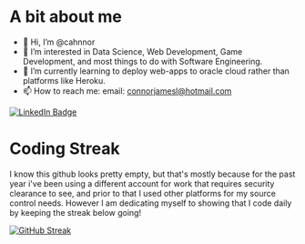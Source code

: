 # A bit about me
- 👋 Hi, I’m @cahnnor
- 👀 I’m interested in Data Science, Web Development, Game Development, and most things to do with Software Engineering.
- 🌱 I’m currently learning to deploy web-apps to oracle cloud rather than platforms like Heroku.
- 📫 How to reach me: email: connorjamesl@hotmail.com 

<!---
cahnnor/cahnnor is a ✨ special ✨ repository because its `README.md` (this file) appears on your GitHub profile.
You can click the Preview link to take a look at your changes.
--->
[![LinkedIn Badge](https://img.shields.io/badge/LinkedIn-Profile-informational?style=flat&logo=linkedin&logoColor=white&color=0D76A8)](https://www.linkedin.com/in/connor-lane-13b163144/)

# Coding Streak

 I know this github looks pretty empty, but that's mostly because for the past year i've been using a different account for work that requires security clearance to see, and prior to that I used other platforms for my source control needs. However I am dedicating myself to showing that I code daily by keeping the streak below going!

[![GitHub Streak](http://github-readme-streak-stats.herokuapp.com?user=Cahnnor&theme=dark&hide_border=true)](https://git.io/streak-stats)
